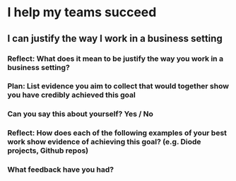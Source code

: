 # I help my teams succeed
## I can justify the way I work in a business setting

### Reflect: What does it mean to be justify the way you work in a business setting?

### Plan: List evidence you aim to collect that would together show you have credibly achieved this goal

### Can you say this about yourself? Yes / No

### Reflect: How does each of the following examples of your best work show evidence of achieving this goal? (e.g. Diode projects, Github repos)

### What feedback have you had?




